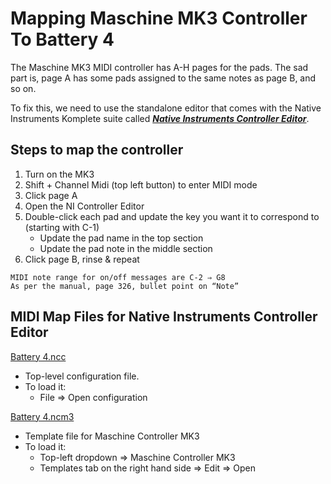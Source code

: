 # Mapping Maschine MK3 Controller To Battery 4

The Maschine MK3 MIDI controller has A-H pages for the pads. The sad part is, page A has some pads assigned to the same notes as page B, and so on.

To fix this, we need to use the standalone editor that comes with the Native Instruments Komplete suite called **_[Native Instruments Controller Editor](./public/Controller_Editor_Manual_English.pdf)_**.

## Steps to map the controller

1. Turn on the MK3
1. Shift + Channel Midi (top left button) to enter MIDI mode
1. Click page A
1. Open the NI Controller Editor
1. Double-click each pad and update the key you want it to correspond to (starting with C-1)
   - Update the pad name in the top section
   - Update the pad note in the middle section
1. Click page B, rinse & repeat

```
MIDI note range for on/off messages are C-2 ⇒ G8
As per the manual, page 326, bullet point on “Note”
```

## MIDI Map Files for Native Instruments Controller Editor

[Battery 4.ncc](./public/Battery%204.ncc)

- Top-level configuration file.
- To load it:
  - File ⇒ Open configuration

[Battery 4.ncm3](./public/Battery%204.ncm3)

- Template file for Maschine Controller MK3
- To load it:
  - Top-left dropdown ⇒ Maschine Controller MK3
  - Templates tab on the right hand side ⇒ Edit ⇒ Open
